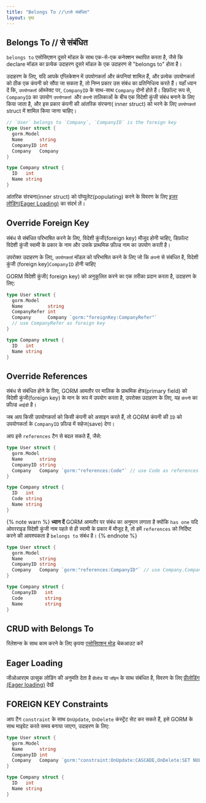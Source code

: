```yaml
---
title: "Belongs To //\nसे संबंधित"
layout: पृष्ठ
---
```


## Belongs To // से संबंधित

`belongs to` एसोसिएशन दूसरे मॉडल के साथ एक-से-एक कनेक्शन स्थापित करता है, जैसे कि declare मॉडल का प्रत्येक उदाहरण दूसरे मॉडल के एक उदाहरण से "belongs to" होता है।

उदाहरण के लिए, यदि आपके एप्लिकेशन में उपयोगकर्ता और कंपनियां शामिल हैं, और प्रत्येक उपयोगकर्ता को ठीक एक कंपनी को सौंपा जा सकता है, तो निम्न प्रकार उस संबंध का प्रतिनिधित्व करते हैं। यहाँ ध्यान दें कि, `उपयोगकर्ता` ऑब्जेक्ट पर, `CompanyID` के साथ-साथ `Company` दोनों होते हैं। डिफ़ॉल्ट रूप से, `CompanyID` का उपयोग `उपयोगकर्ता `और `कंपनी` तालिकाओं के बीच एक विदेशी कुंजी संबंध बनाने के लिए किया जाता है, और इस प्रकार कंपनी की आंतरिक संरचना( inner struct) को भरने के लिए `उपयोगकर्ता ` struct में शामिल किया जाना चाहिए।

```go
// `User` belongs to `Company`, `CompanyID` is the foreign key
type User struct {
  gorm.Model
  Name      string
  CompanyID int
  Company   Company
}

type Company struct {
  ID   int
  Name string
}
```

आंतरिक संरचना(inner struct) को पॉप्युलेट(populating) करने के विवरण के लिए [इजर लोडिंग(Eager Loading)](belongs_to.html#Eager-Loading) का संदर्भ लें।

## Override Foreign Key

संबंध से संबंधित परिभाषित करने के लिए, विदेशी कुंजी(foreign key) मौजूद होनी चाहिए, डिफ़ॉल्ट विदेशी कुंजी स्वामी के प्रकार के नाम और उसके प्राथमिक फ़ील्ड नाम का उपयोग करती है।

उपरोक्त उदाहरण के लिए, `उपयोगकर्ता` मॉडल को परिभाषित करने के लिए जो कि `कंपनी` से संबंधित है, विदेशी कुंजी (foreign key)`CompanyID` होनी चाहिए

GORM विदेशी कुंजी( foreign key) को अनुकूलित करने का एक तरीका प्रदान करता है, उदाहरण के लिए:

```go
type User struct {
  gorm.Model
  Name         string
  CompanyRefer int
  Company      Company `gorm:"foreignKey:CompanyRefer"`
  // use CompanyRefer as foreign key
}

type Company struct {
  ID   int
  Name string
}
```

## Override References

संबंध से संबंधित होने के लिए, GORM आमतौर पर मालिक के प्राथमिक क्षेत्र(primary field) को विदेशी कुंजी(foreign key) के मान के रूप में उपयोग करता है, उपरोक्त उदाहरण के लिए, यह `कंपनी` का फ़ील्ड `आईडी` है।

जब आप किसी उपयोगकर्ता को किसी कंपनी को असाइन करते हैं, तो GORM कंपनी की `ID` को उपयोगकर्ता के `CompanyID` फ़ील्ड में सहेज(save) देगा।

आप इसे `references` टैग से बदल सकते हैं, जैसे:

```go
type User struct {
  gorm.Model
  Name      string
  CompanyID string
  Company   Company `gorm:"references:Code"` // use Code as references
}

type Company struct {
  ID   int
  Code string
  Name string
}
```

{% note warn %}
**ध्यान दें** GORM आमतौर पर संबंध का अनुमान लगाता है क्योंकि `has one` यदि ओवरराइड विदेशी कुंजी नाम पहले से ही स्वामी के प्रकार में मौजूद है, तो हमें `references` को निर्दिष्ट करने की आवश्यकता है `belongs to` संबंध है।
{% endnote %}

```go
type User struct {
  gorm.Model
  Name      string
  CompanyID string
  Company   Company `gorm:"references:CompanyID"` // use Company.CompanyID as references
}

type Company struct {
  CompanyID   int
  Code        string
  Name        string
}
```

## CRUD with Belongs To

रिलेशन्स के साथ काम करने के लिए कृपया [एसोसिएशन मोड](associations.html#Association-Mode) चेकआउट करें

## Eager Loading

जीओआरएम उत्सुक लोडिंग की अनुमति देता है `प्रीलोड` या `जॉइन` के साथ संबंधित है, विवरण के लिए [प्रीलोडिंग (Eager loading)](preload.html) देखें

## FOREIGN KEY Constraints

आप टैग `constraint` के साथ `OnUpdate`, `OnDelete` कंस्ट्रेंट सेट कर सकते हैं, इसे GORM के साथ माइग्रेट करते समय बनाया जाएगा, उदाहरण के लिए:</code>

```go
type User struct {
  gorm.Model
  Name      string
  CompanyID int
  Company   Company `gorm:"constraint:OnUpdate:CASCADE,OnDelete:SET NULL;"`
}

type Company struct {
  ID   int
  Name string
}
```
